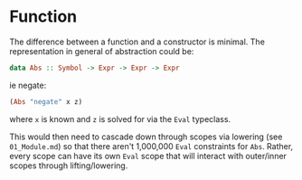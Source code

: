 # Function

The difference between a function and a constructor is minimal. The representation in general of abstraction could be:

```haskell
data Abs :: Symbol -> Expr -> Expr -> Expr
```

ie negate:

```haskell
(Abs "negate" x z)
```

where `x` is known and `z` is solved for via the `Eval` typeclass.

This would then need to cascade down through scopes via lowering (see `01_Module.md`) so that there aren't 1,000,000 `Eval` constraints for `Abs`. Rather, every scope can have its own `Eval` scope that will interact with outer/inner scopes through lifting/lowering.
